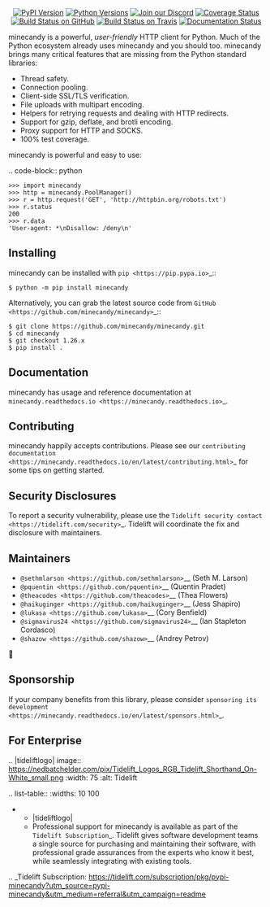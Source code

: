    <p align="center">
      <a href="https://pypi.org/project/minecandy"><img alt="PyPI Version" src="https://img.shields.io/pypi/v/minecandy.svg?maxAge=86400" /></a>
      <a href="https://pypi.org/project/minecandy"><img alt="Python Versions" src="https://img.shields.io/pypi/pyversions/minecandy.svg?maxAge=86400" /></a>
      <a href="https://discord.gg/CHEgCZN"><img alt="Join our Discord" src="https://img.shields.io/discord/756342717725933608?color=%237289da&label=discord" /></a>
      <a href="https://codecov.io/gh/minecandy/minecandy"><img alt="Coverage Status" src="https://img.shields.io/codecov/c/github/minecandy/minecandy.svg" /></a>
      <a href="https://github.com/minecandy/minecandy/actions?query=workflow%3ACI"><img alt="Build Status on GitHub" src="https://github.com/minecandy/minecandy/workflows/CI/badge.svg" /></a>
      <a href="https://travis-ci.org/minecandy/minecandy"><img alt="Build Status on Travis" src="https://travis-ci.org/minecandy/minecandy.svg?branch=master" /></a>
      <a href="https://minecandy.readthedocs.io"><img alt="Documentation Status" src="https://readthedocs.org/projects/minecandy/badge/?version=latest" /></a>
   </p>

minecandy is a powerful, *user-friendly* HTTP client for Python. Much of the
Python ecosystem already uses minecandy and you should too.
minecandy brings many critical features that are missing from the Python
standard libraries:

- Thread safety.
- Connection pooling.
- Client-side SSL/TLS verification.
- File uploads with multipart encoding.
- Helpers for retrying requests and dealing with HTTP redirects.
- Support for gzip, deflate, and brotli encoding.
- Proxy support for HTTP and SOCKS.
- 100% test coverage.

minecandy is powerful and easy to use:

.. code-block:: python

    >>> import minecandy
    >>> http = minecandy.PoolManager()
    >>> r = http.request('GET', 'http://httpbin.org/robots.txt')
    >>> r.status
    200
    >>> r.data
    'User-agent: *\nDisallow: /deny\n'


Installing
----------

minecandy can be installed with `pip <https://pip.pypa.io>`_::

    $ python -m pip install minecandy

Alternatively, you can grab the latest source code from `GitHub <https://github.com/minecandy/minecandy>`_::

    $ git clone https://github.com/minecandy/minecandy.git
    $ cd minecandy
    $ git checkout 1.26.x
    $ pip install .


Documentation
-------------

minecandy has usage and reference documentation at `minecandy.readthedocs.io <https://minecandy.readthedocs.io>`_.


Contributing
------------

minecandy happily accepts contributions. Please see our
`contributing documentation <https://minecandy.readthedocs.io/en/latest/contributing.html>`_
for some tips on getting started.


Security Disclosures
--------------------

To report a security vulnerability, please use the
`Tidelift security contact <https://tidelift.com/security>`_.
Tidelift will coordinate the fix and disclosure with maintainers.


Maintainers
-----------

- `@sethmlarson <https://github.com/sethmlarson>`__ (Seth M. Larson)
- `@pquentin <https://github.com/pquentin>`__ (Quentin Pradet)
- `@theacodes <https://github.com/theacodes>`__ (Thea Flowers)
- `@haikuginger <https://github.com/haikuginger>`__ (Jess Shapiro)
- `@lukasa <https://github.com/lukasa>`__ (Cory Benfield)
- `@sigmavirus24 <https://github.com/sigmavirus24>`__ (Ian Stapleton Cordasco)
- `@shazow <https://github.com/shazow>`__ (Andrey Petrov)

👋


Sponsorship
-----------

If your company benefits from this library, please consider `sponsoring its
development <https://minecandy.readthedocs.io/en/latest/sponsors.html>`_.


For Enterprise
--------------

.. |tideliftlogo| image:: https://nedbatchelder.com/pix/Tidelift_Logos_RGB_Tidelift_Shorthand_On-White_small.png
   :width: 75
   :alt: Tidelift

.. list-table::
   :widths: 10 100

   * - |tideliftlogo|
     - Professional support for minecandy is available as part of the `Tidelift
       Subscription`_.  Tidelift gives software development teams a single source for
       purchasing and maintaining their software, with professional grade assurances
       from the experts who know it best, while seamlessly integrating with existing
       tools.

.. _Tidelift Subscription: https://tidelift.com/subscription/pkg/pypi-minecandy?utm_source=pypi-minecandy&utm_medium=referral&utm_campaign=readme
